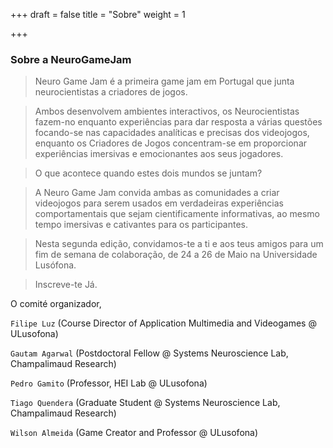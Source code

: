 +++
draft = false
title = "Sobre"
weight = 1

+++

<h3 class="major">Sobre a NeuroGameJam</h3>

>Neuro Game Jam é a primeira game jam em Portugal que junta neurocientistas a criadores de jogos.

>Ambos desenvolvem ambientes interactivos, os Neurocientistas fazem-no enquanto experiências para dar resposta a várias questões focando-se nas capacidades analíticas e precisas dos videojogos, enquanto os Criadores de Jogos concentram-se em proporcionar experiências imersivas e emocionantes aos seus jogadores.

>O que acontece quando estes dois mundos se juntam?

>A Neuro Game Jam convida ambas as comunidades a criar videojogos para serem usados ​​em verdadeiras experiências comportamentais que sejam cientificamente informativas, ao mesmo tempo imersivas e cativantes para os participantes.

>Nesta segunda edição, convidamos-te a ti e aos teus amigos para um fim de semana de colaboração, de 24 a 26 de Maio na Universidade Lusófona.

>Inscreve-te Já.

O comité organizador,


<code>Filipe Luz</code> (Course Director of Application Multimedia and Videogames @ ULusofona)

<code>Gautam Agarwal</code>  (Postdoctoral Fellow @ Systems Neuroscience Lab, Champalimaud Research)

<code>Pedro Gamito</code>  (Professor, HEI Lab @ ULusofona)

<code>Tiago Quendera</code>  (Graduate Student @ Systems Neuroscience Lab, Champalimaud Research)

<code>Wilson Almeida</code>  (Game Creator and Professor @ ULusofona)
